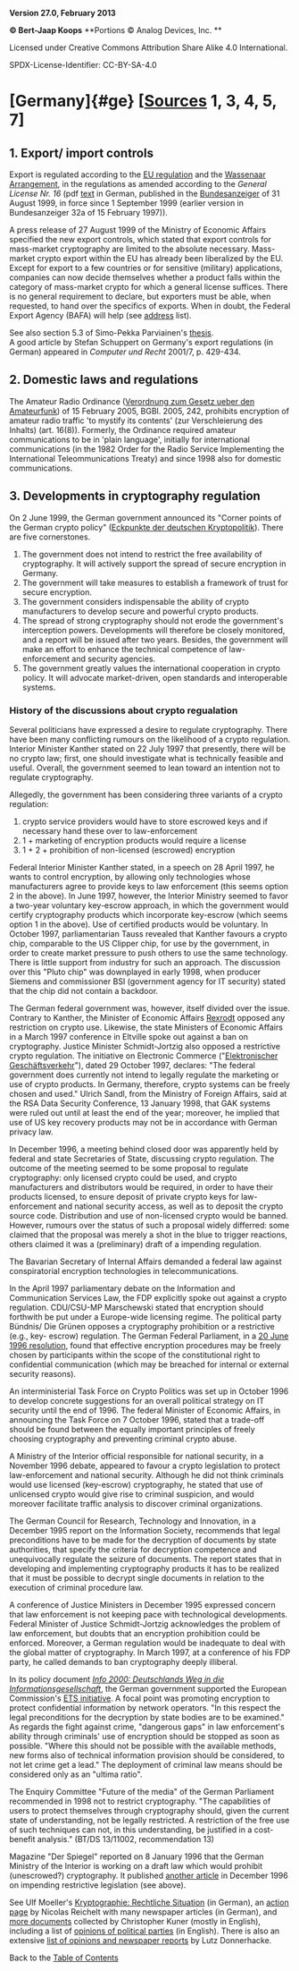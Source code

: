 **Version 27.0, February 2013**

**© Bert-Jaap Koops**
**Portions © Analog Devices, Inc. **  

Licensed under Creative Commons Attribution Share Alike 4.0 International.

SPDX-License-Identifier: CC-BY-SA-4.0

# [Germany]{#ge} \[[Sources](cls-srce.htm) 1, 3, 4, 5, 7\]

## 1. Export/ import controls  
Export is regulated according to the [EU regulation](#eu_exp) and the
[Wassenaar Arrangement](#co), in the regulations as amended according to
the *General License Nr. 16* (pdf
[text](http://www.sicherheit-im-internet.de/download/ag_16.pdf) in
German, published in the [Bundesanzeiger](http://www.bundesanzeiger.de)
of 31 August 1999, in force since 1 September 1999 (earlier version in
Bundesanzeiger 32a of 15 February 1997)).

A press release of 27 August 1999 of the Ministry of Economic Affairs
specified the new export controls, which stated that export controls for
mass-market cryptography are limited to the absolute necessary.
Mass-market crypto export within the EU has already been liberalized by
the EU. Except for export to a few countries or for sensitive (military)
applications, companies can now decide themselves whether a product
falls within the category of mass-market crypto for which a general
license suffices. There is no general requirement to declare, but
exporters must be able, when requested, to hand over the specifics of
exports. When in doubt, the Federal Export Agency (BAFA) will help (see
[address](cls-addr.htm) list).

See also section 5.3 of Simo-Pekka Parviainen\'s
[thesis](http://ethesis.helsinki.fi/julkaisut/oik/julki/pg/parviainen/).\
A good article by Stefan Schuppert on Germany\'s export regulations (in
German) appeared in *Computer und Recht* 2001/7, p. 429-434.

## 2. Domestic laws and regulations  
The Amateur Radio Ordinance ([Verordnung zum Gesetz ueber den
Amateurfunk](http://www.bundesrecht.juris.de/bundesrecht/afuv_2005/gesamt.pdf))
of 15 February 2005, BGBl. 2005, 242, prohibits encryption of amateur
radio traffic \'to mystify its contents\' (zur Verschleierung des
Inhalts) (art. 16(8)). Formerly, the Ordinance required amateur
communications to be in \'plain language\', initially for international
communications (in the 1982 Order for the Radio Service Implementing the
International Teleommunications Treaty) and since 1998 also for domestic
communications. 

## 3. Developments in cryptography regulation  
On 2 June 1999, the German government announced its \"Corner points of
the German crypto policy\" ([Eckpunkte der deutschen
Kryptopolitik](http://www.bmwi.de/presse/1999/0602prm1.html)). There are
five cornerstones.

1.  The government does not intend to restrict the free availability of
    cryptography. It will actively support the spread of secure
    encryption in Germany.
2.  The government will take measures to establish a framework of trust
    for secure encryption.
3.  The government considers indispensable the ability of crypto
    manufacturers to develop secure and powerful crypto products.
4.  The spread of strong cryptography should not erode the government\'s
    interception powers. Developments will therefore be closely
    monitored, and a report will be issued after two years. Besides, the
    government will make an effort to enhance the technical competence
    of law-enforcement and security agencies.
5.  The government greatly values the international cooperation in
    crypto policy. It will advocate market-driven, open standards and
    interoperable systems.

### History of the discussions about crypto regualation  
Several politicians have expressed a desire to regulate cryptography.
There have been many conflicting rumours on the likelihood of a crypto
regulation. Interior Minister Kanther stated on 22 July 1997 that
presently, there will be no crypto law; first, one should investigate
what is technically feasible and useful. Overall, the government seemed
to lean toward an intention not to regulate cryptography.

Allegedly, the government has been considering three variants of a
crypto regulation:

1.  crypto service providers would have to store escrowed keys and if
    necessary hand these over to law-enforcement
2.  1 + marketing of encryption products would require a license
3.  1 + 2 + prohibition of non-licensed (escrowed) encryption

Federal Interior Minister Kanther stated, in a speech on 28 April 1997,
he wants to control encryption, by allowing only technologies whose
manufacturers agree to provide keys to law enforcement (this seems
option 2 in the above). In June 1997, however, the Interior Ministry
seemed to favor a two-year voluntary key-escrow approach, in which the
government would certify cryptography products which incorporate
key-escrow (which seems option 1 in the above). Use of certified
products would be voluntary. In October 1997, parliamentarian Tauss
revealed that Kanther favours a crypto chip, comparable to the US
Clipper chip, for use by the government, in order to create market
pressure to push others to use the same technology. There is little
support from industry for such an approach. The discussion over this
\"Pluto chip\" was downplayed in early 1998, when producer Siemens and
commissioner BSI (government agency for IT security) stated that the
chip did not contain a backdoor.

The German federal government was, however, itself divided over the
issue. Contrary to Kanther, the Minister of Economic Affairs
[Rexrodt](http://www.bmwi.de/reden/1997/0609rede3.html) opposed any
restriction on crypto use. Likewise, the state Ministers of Economic
Affairs in a March 1997 conference in Eltville spoke out against a ban
on cryptography. Justice Minister Schmidt-Jortzig also opposed a
restrictive crypto regulation. The initiative on Electronic Commerce
(\"[Elektronischer
Geschäftsverkehr](http://www.bmwi.de/infogesellschaft.html)\"), dated 29
October 1997, declares: \"The federal government does currently not
intend to legally regulate the marketing or use of crypto products. In
Germany, therefore, crypto systems can be freely chosen and used.\"
Ulrich Sandl, from the Ministry of Foreign Affairs, said at the RSA Data
Security Conference, 13 January 1998, that GAK systems were ruled out
until at least the end of the year; moreover, he implied that use of US
key recovery products may not be in accordance with German privacy law.

In December 1996, a meeting behind closed door was apparently held by
federal and state Secretaries of State, discussing crypto regulation.
The outcome of the meeting seemed to be some proposal to regulate
cryptography: only licensed crypto could be used, and crypto
manufacturers and distributors would be required, in order to have their
products licensed, to ensure deposit of private crypto keys for
law-enforcement and national security access, as well as to deposit the
crypto source code. Distribution and use of non-licensed crypto would be
banned. However, rumours over the status of such a proposal widely
differred: some claimed that the proposal was merely a shot in the blue
to trigger reactions, others claimed it was a (preliminary) draft of a
impending regulation.

The Bavarian Secretary of Internal Affairs demanded a federal law
against conspiratorial encryption technologies in telecommunications.

In the April 1997 parliamentary debate on the Information and
Communication Services Law, the FDP explicitly spoke out against a
crypto regulation. CDU/CSU-MP Marschewski stated that encryption should
forthwith be put under a Europe-wide licensing regime. The political
party Bündnis/ Die Grünen opposes a cryptography prohibition or a
restrictive (e.g., key- escrow) regulation. The German Federal
Parliament, in a [20 June 1996
resolution](http://www.kuner.com/data/crypto/edgov04.htm), found that
effective encryption procedures may be freely chosen by participants
within the scope of the constitutional right to confidential
communication (which may be breached for internal or external security
reasons).

An interministerial Task Force on Crypto Politics was set up in October
1996 to develop concrete suggestions for an overall political strategy
on IT security until the end of 1996. The federal Minister of Economic
Affairs, in announcing the Task Force on 7 October 1996, stated that a
trade-off should be found between the equally important principles of
freely choosing cryptography and preventing criminal crypto abuse.

A Ministry of the Interior official responsible for national security,
in a November 1996 debate, appeared to favour a crypto legislation to
protect law-enforcement and national security. Although he did not think
criminals would use licensed (key-escrow) cryptography, he stated that
use of unlicensed crypto would give rise to criminal suspicion, and
would moreover facilitate traffic analysis to discover criminal
organizations.

The German Council for Research, Technology and Innovation, in a
December 1995 report on the Information Society, recommends that legal
preconditions have to be made for the decryption of documents by state
authorities, that specify the criteria for decryption competence and
unequivocally regulate the seizure of documents. The report states that
in developing and implementing cryptography products it has to be
realized that it must be possible to decrypt single documents in
relation to the execution of criminal procedure law.

A conference of Justice Ministers in December 1995 expressed concern
that law enforcement is not keeping pace with technological
developments. Federal Minister of Justice Schmidt-Jortzig acknowledges
the problem of law enforcement, but doubts that an encryption
prohibition could be enforced. Moreover, a German regulation would be
inadequate to deal with the global matter of cryptography. In March
1997, at a conference of his FDP party, he called demands to ban
cryptography deeply illiberal.

In its policy document [*Info 2000: Deutschlands Weg in die
Informationsgesellschaft*](http://www.kp.dlr.de/BMWi/gip/programme/info2000/),
the German government supported the European Commission\'s [ETS
initiative](#eu). A focal point was promoting encryption to protect
confidential information by network operators. \"In this respect the
legal preconditions for the decryption by state bodies are to be
examined.\" As regards the fight against crime, \"dangerous gaps\" in
law enforcement\'s ability through criminals\' use of encryption should
be stopped as soon as possible. \"Where this should not be possible with
the available methods, new forms also of technical information provision
should be considered, to not let crime get a lead.\" The deployment of
criminal law means should be considered only as an \"ultima ratio\".

The Enquiry Committee \"Future of the media\" of the German Parliament
recommended in 1998 not to restrict cryptography. \"The capabilities of
users to protect themselves through cryptography should, given the
current state of understanding, not be legally restricted. A restriction
of the free use of such techniques can not, in this understanding, be
justified in a cost-benefit analysis.\" (BT/DS 13/11002, recommendation
13)

Magazine \"Der Spiegel\" reported on 8 January 1996 that the German
Ministry of the Interior is working on a draft law which would prohibit
(unescrowed?) cryptography. It published [another
article](http://www.iks-jena.de/mitarb/lutz/security/spiegel.en.html) in
December 1996 on impending restrictive legislation (see above).

See Ulf Moeller\'s [Kryptographie: Rechtliche
Situation](http://www.thur.de/ulf/krypto/verbot.html) (in German), an
[action page](http://www.crypto.de) by Nicolas Reichelt with many
newspaper articles (in German), and [more
documents](http://www.kuner.com/data/crypto/crypto.html) collected by
Christopher Kuner (mostly in English), including a list of [opinions of
political parties](http://www.kuner.com/data/crypto/edgov02.htm) (in
English). There is also an extensive [list of opinions and newspaper
reports](http://www.iks-jena.de/mitarb/lutz/security/cryptoban/) by Lutz
Donnerhacke.

Back to the [Table of Contents](index.md)
